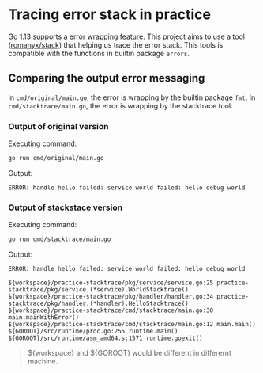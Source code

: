# Tracing error stack in practice

Go 1.13 supports a [error wrapping feature](https://go.dev/blog/go1.13-errors). This project aims to use a tool ([romanyx/stack](https://github.com/romanyx/stack)) that helping us trace the error stack. This tools is compatible with the functions in builtin package `errors`.

## Comparing the output error messaging 

In `cmd/original/main.go`, the error is wrapping by the builtin package `fmt`.
In `cmd/stacktrace/main.go`, the error is wrapping by the stacktrace tool.

### Output of original version

Executing command:
```bash
go run cmd/original/main.go
```

Output:
```
ERROR: handle hello failed: service world failed: hello debug world
```

### Output of stackstace version

Executing command:
```bash
go run cmd/stacktrace/main.go
```

Output:
```
ERROR: handle hello failed: service world failed: hello debug world

${workspace}/practice-stacktrace/pkg/service/service.go:25 practice-stacktrace/pkg/service.(*service).WorldStacktrace()
${workspace}/practice-stacktrace/pkg/handler/handler.go:34 practice-stacktrace/pkg/handler.(*handler).HelloStacktrace()
${workspace}/practice-stacktrace/cmd/stacktrace/main.go:30 main.mainWithError()
${workspace}/practice-stacktrace/cmd/stacktrace/main.go:12 main.main()
${GOROOT}/src/runtime/proc.go:255 runtime.main()
${GOROOT}/src/runtime/asm_amd64.s:1571 runtime.goexit()
```

> \${workspace} and \${GOROOT} would be different in differernt machine.
